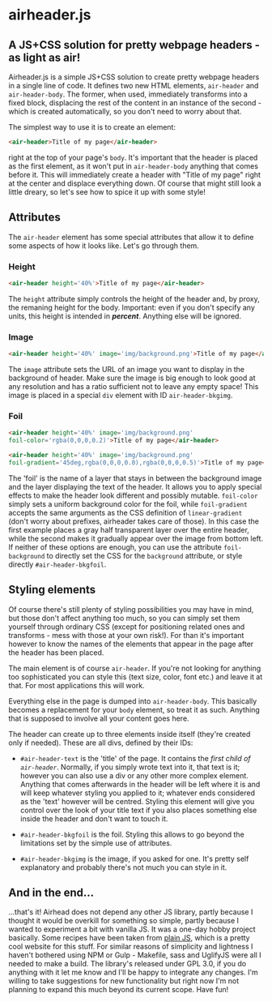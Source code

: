 # airheader.js
## A JS+CSS solution for pretty webpage headers - as light as air!

Airheader.js is a simple JS+CSS solution to create pretty webpage headers in a single line of code. It defines two new HTML elements, `air-header` and `air-header-body`. The former, when used, immediately transforms into a fixed block, displacing the rest of the content in an instance of the second - which is created automatically, so you don't need to worry about that.

The simplest way to use it is to create an element:

```html
<air-header>Title of my page</air-header>
```

right at the top of your page's `body`. It's important that the header is placed as the first element, as it won't put in `air-header-body` anything that comes before it. This will immediately create a header with "Title of my page" right at the center and displace everything down. Of course that might still look a little dreary, so let's see how to spice it up with some style!

## Attributes

The `air-header` element has some special attributes that allow it to define some aspects of how it looks like. Let's go through them.

### Height

```html
<air-header height='40%'>Title of my page</air-header>
```

The `height` attribute simply controls the height of the header and, by proxy, the remaning height for the body. Important: even if you don't specify any units, this height is intended in ***percent***. Anything else will be ignored.

### Image

```html
<air-header height='40%' image='img/background.png'>Title of my page</air-header>
```

The `image` attribute sets the URL of an image you want to display in the background of header. Make sure the image is big enough to look good at any resolution and has a ratio sufficient not to leave any empty space! This image is placed in a special `div` element with ID `air-header-bkgimg`.

### Foil

```html
<air-header height='40%' image='img/background.png' 
foil-color='rgba(0,0,0,0.2)'>Title of my page</air-header>
```

```html
<air-header height='40%' image='img/background.png' 
foil-gradient='45deg,rgba(0,0,0,0.0),rgba(0,0,0,0.5)'>Title of my page</air-header>
```

The 'foil' is the name of a layer that stays in between the background image and the layer displaying the text of the header. It allows you to apply special effects to make the header look different and possibly mutable. `foil-color` simply sets a uniform background color for the foil, while `foil-gradient` accepts the same arguments as the CSS definition of `linear-gradient` (don't worry about prefixes, airheader takes care of those). In this case the first example places a gray half transparent layer over the entire header, while the second makes it gradually appear over the image from bottom left. If neither of these options are enough, you can use the attribute `foil-background` to directly set the CSS for the `background` attribute, or style directly `#air-header-bkgfoil`.

## Styling elements

Of course there's still plenty of styling possibilities you may have in mind, but those don't affect anything too much, so you can simply set them yourself through ordinary CSS (except for positioning related ones and transforms - mess with those at your own risk!). For than it's important however to know the names of the elements that appear in the page after the header has been placed.

The main element is of course `air-header`. If you're not looking for anything too sophisticated you can style this (text size, color, font etc.) and leave it at that. For most applications this will work.

Everything else in the page is dumped into `air-header-body`. This basically becomes a replacement for your `body` element, so treat it as such. Anything that is supposed to involve all your content goes here.

The header can create up to three elements inside itself (they're created only if needed). These are all divs, defined by their IDs:

* `#air-header-text` is the 'title' of the page. It contains the *first child of `air-header`*. Normally, if you simply wrote text into it, that text is it; however you can also use a div or any other more complex element. Anything that comes afterwards in the header will be left where it is and will keep whatever styling you applied to it; whatever ends considered as the 'text' however will be centred. Styling this element will give you control over the look of your title text if you also places something else inside the header and don't want to touch it.

* `#air-header-bkgfoil` is the foil. Styling this allows to go beyond the limitations set by the simple use of attributes.

* `#air-header-bkgimg` is the image, if you asked for one. It's pretty self explanatory and probably there's not much you can style in it.

## And in the end...

...that's it! Airhead does not depend any other JS library, partly because I thought it would be overkill for something so simple, partly because I wanted to experiment a bit with vanilla JS. It was a one-day hobby project basically. Some recipes have been taken from [plain JS](https://plainjs.com/), which is a pretty cool website for this stuff. For similar reasons of simplicity and lightness I haven't bothered using NPM or Gulp - Makefile, sass and UglifyJS were all I needed to make a build. The library's released under GPL 3.0, if you do anything with it let me know and I'll be happy to integrate any changes. I'm willing to take suggestions for new functionality but right now I'm not planning to expand this much beyond its current scope. Have fun!
